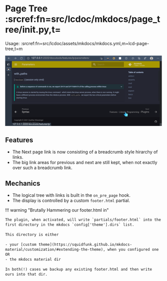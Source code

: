 # Page Tree :srcref:fn=src/lcdoc/mkdocs/page_tree/__init__.py,t=

Usage: :srcref:fn=src/lcdoc/assets/mkdocs/mkdocs.yml,m=lcd-page-tree,t=m

[![./img/ex.png](./img/ex.png)](./img/ex.png)


## Features

- The Next page link is now consisting of a breadcrumb style hirarchy of links.
- The big link areas for previous and next are still kept, when not exactly over such a breadcrumb link.


## Mechanics

- The logical tree with links is built in the `on_pre_page` hook.
- The display is controlled by a custom `footer.html` partial.

!!! warning "Brutally Hammering our footer.html in"

    The plugin, when activated, will write `partials/footer.html` into the first directory in the mkdocs `config['theme'].dirs` list.

    This directory is either

    - your [custom theme](https://squidfunk.github.io/mkdocs-material/customization/#extending-the-theme), when you configured one OR
    - the mkdocs material dir

    In both(!) cases we backup any existing footer.html and then write ours into that dir.


